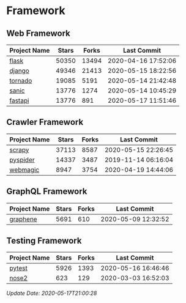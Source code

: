 # Framework

## Web Framework

| Project Name | Stars | Forks | Last Commit |
| ------------ | ----- | ----- | ----------- |
| [flask](https://github.com/pallets/flask) | 50350 | 13494 | 2020-04-16 17:52:06 |
| [django](https://github.com/django/django) | 49346 | 21413 | 2020-05-15 18:22:56 |
| [tornado](https://github.com/tornadoweb/tornado) | 19085 | 5191 | 2020-05-14 21:42:48 |
| [sanic](https://github.com/huge-success/sanic) | 13776 | 1274 | 2020-05-14 10:45:29 |
| [fastapi](https://github.com/tiangolo/fastapi) | 13776 | 891 | 2020-05-17 11:51:46 |

## Crawler Framework

| Project Name | Stars | Forks | Last Commit |
| ------------ | ----- | ----- | ----------- |
| [scrapy](https://github.com/scrapy/scrapy) | 37113 | 8587 | 2020-05-15 22:26:45 |
| [pyspider](https://github.com/binux/pyspider) | 14337 | 3487 | 2019-11-14 06:16:04 |
| [webmagic](https://github.com/code4craft/webmagic) | 8947 | 3754 | 2020-04-19 14:44:06 |

## GraphQL Framework

| Project Name | Stars | Forks | Last Commit |
| ------------ | ----- | ----- | ----------- |
| [graphene](https://github.com/graphql-python/graphene) | 5691 | 610 | 2020-05-09 12:32:52 |

## Testing Framework

| Project Name | Stars | Forks | Last Commit |
| ------------ | ----- | ----- | ----------- |
| [pytest](https://github.com/pytest-dev/pytest) | 5926 | 1393 | 2020-05-16 16:46:46 |
| [nose2](https://github.com/nose-devs/nose2) | 623 | 129 | 2020-03-03 16:52:03 |

*Update Date: 2020-05-17T21:00:28*